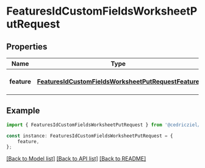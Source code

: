 # FeaturesIdCustomFieldsWorksheetPutRequest


## Properties

Name | Type | Description | Notes
------------ | ------------- | ------------- | -------------
**feature** | [**FeaturesIdCustomFieldsWorksheetPutRequestFeature**](FeaturesIdCustomFieldsWorksheetPutRequestFeature.md) |  | [optional] [default to undefined]

## Example

```typescript
import { FeaturesIdCustomFieldsWorksheetPutRequest } from '@cedricziel/aha-js';

const instance: FeaturesIdCustomFieldsWorksheetPutRequest = {
    feature,
};
```

[[Back to Model list]](../README.md#documentation-for-models) [[Back to API list]](../README.md#documentation-for-api-endpoints) [[Back to README]](../README.md)
